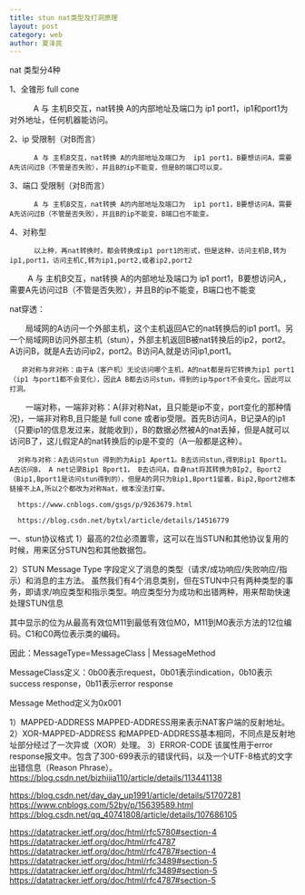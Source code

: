 ```yaml
---
title: stun nat类型及打洞原理
layout: post
category: web
author: 夏泽民
---
```

nat 类型分4种

1、全锥形 full cone

　　　A 与 主机B交互，nat转换 A的内部地址及端口为  ip1 port1，ip1和port1为对外地址，任何机器能访问。

2、ip 受限制（对B而言）

          A 与 主机B交互，nat转换 A的内部地址及端口为  ip1 port1，B要想访问A，需要A先访问过B（不管是否失败），并且B的ip不能变，但是B的端口可以变。

3、端口 受限制（对B而言）

          A 与 主机B交互，nat转换 A的内部地址及端口为  ip1 port1，B要想访问A，需要A先访问过B（不管是否失败），并且B的ip不能变，B端口也不能变。

4、对称型

          以上种，再nat转换时，都会转换成ip1 port1的形式，但是这种，访问主机B,转为ip1,port1，访问主机C,转为ip1,port2,或者ip2,port2

 　　  A 与 主机B交互，nat转换 A的内部地址及端口为  ip1 port1，B要想访问A,，需要A先访问过B（不管是否失败），并且B的ip不能变，B端口也不能变
<!-- more -->
nat穿透：

　　局域网的A访问一个外部主机，这个主机返回A它的nat转换后的ip1 port1。另一个局域网B访问外部主机（stun），外部主机返回B被nat转换后的ip2，port2。A访问B，就是A去访问ip2，port2。B访问A,就是访问ip1,port1。

       非对称与非对称：由于A（客户机）无论访问哪个主机，A的nat都是将它转换为ip1 port1（ip1 与port1都不会变化），因此A B都去访问stun，得到的ip与port不会变化。因此可以打洞。

　　一端对称，一端非对称：A(非对称Nat，且只能是ip不变，port变化的那种情况)，一端非对称B,且只能是 full cone 或者ip受限。首先B访问A，B记录A的ip1（只要ip1的信息发过来，就能收到），B的数据必然被A的nat丢掉，但是A就可以访问B了，这儿假定A的nat转换后的ip是不变的（A一般都是这种）。

      对称与对称：A去访问stun 得到的为Aip1 Aport1。B去访问stun,得到Bip1 Bport1。 A去访问B， A net记录Bip1 Bport1， B去访问A，自身nat将其转换为BIp2, Bport2（Bip1,Bport1是访问stun得到的），但是A的洞只为Bip1,Bport1留着，Bip2,Bport2根本链接不上A,所以2个都改为对称Nat，根本没法打穿。
      
      https://www.cnblogs.com/gsgs/p/9263679.html
      
      https://blog.csdn.net/bytxl/article/details/14516779
  
一、stun协议格式
1）最高的2位必须置零，这可以在当STUN和其他协议复用的时候，用来区分STUN包和其他数据包。

2）STUN Message Type 字段定义了消息的类型（请求/成功响应/失败响应/指示）和消息的主方法。
虽然我们有4个消息类别，但在STUN中只有两种类型的事务，即请求/响应类型和指示类型。响应类型分为成功和出错两种，用来帮助快速处理STUN信息

其中显示的位为从最高有效位M11到最低有效位M0，M11到M0表示方法的12位编码。C1和C0两位表示类的编码。

因此：MessageType=MessageClass | MessageMethod

MessageClass定义：0b00表示request，0b01表示indication，0b10表示success response，0b11表示error response

Message Method定义为0x001

1）MAPPED-ADDRESS
MAPPED-ADDRESS用来表示NAT客户端的反射地址。
2）XOR-MAPPED-ADDRESS
和MAPPED-ADDRESS基本相同，不同点是反射地址部分经过了一次异或（XOR）处理。
3）ERROR-CODE
该属性用于error response报文中。包含了300-699表示的错误代码，以及一个UTF-8格式的文字出错信息（Reason Phrase）。
https://blog.csdn.net/bizhijia110/article/details/113441138

https://blog.csdn.net/day_day_up1991/article/details/51707281
https://www.cnblogs.com/52by/p/15639589.html
https://blog.csdn.net/qq_40741808/article/details/107686105

https://datatracker.ietf.org/doc/html/rfc5780#section-4
https://datatracker.ietf.org/doc/html/rfc4787
https://datatracker.ietf.org/doc/html/rfc4787#section-4
https://datatracker.ietf.org/doc/html/rfc3489#section-5
https://datatracker.ietf.org/doc/html/rfc3489#section-5
https://datatracker.ietf.org/doc/html/rfc4787#section-5

